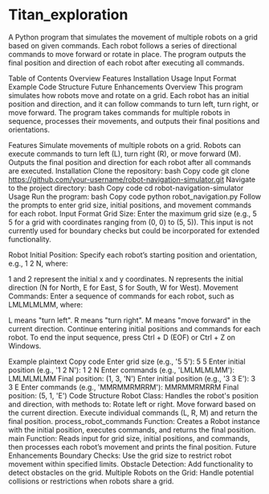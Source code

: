 # Titan_exploration
A Python program that simulates the movement of multiple robots on a grid based on given commands. Each robot follows a series of directional commands to move forward or rotate in place. The program outputs the final position and direction of each robot after executing all commands.

Table of Contents
Overview
Features
Installation
Usage
Input Format
Example
Code Structure
Future Enhancements
Overview
This program simulates how robots move and rotate on a grid. Each robot has an initial position and direction, and it can follow commands to turn left, turn right, or move forward. The program takes commands for multiple robots in sequence, processes their movements, and outputs their final positions and orientations.

Features
Simulate movements of multiple robots on a grid.
Robots can execute commands to turn left (L), turn right (R), or move forward (M).
Outputs the final position and direction for each robot after all commands are executed.
Installation
Clone the repository:
bash
Copy code
git clone https://github.com/your-username/robot-navigation-simulator.git
Navigate to the project directory:
bash
Copy code
cd robot-navigation-simulator
Usage
Run the program:
bash
Copy code
python robot_navigation.py
Follow the prompts to enter grid size, initial positions, and movement commands for each robot.
Input Format
Grid Size: Enter the maximum grid size (e.g., 5 5 for a grid with coordinates ranging from (0, 0) to (5, 5)). This input is not currently used for boundary checks but could be incorporated for extended functionality.

Robot Initial Position: Specify each robot’s starting position and orientation, e.g., 1 2 N, where:

1 and 2 represent the initial x and y coordinates.
N represents the initial direction (N for North, E for East, S for South, W for West).
Movement Commands: Enter a sequence of commands for each robot, such as LMLMLMLMM, where:

L means "turn left".
R means "turn right".
M means "move forward" in the current direction.
Continue entering initial positions and commands for each robot. To end the input sequence, press Ctrl + D (EOF) or Ctrl + Z on Windows.

Example
plaintext
Copy code
Enter grid size (e.g., '5 5'): 5 5
Enter initial position (e.g., '1 2 N'): 1 2 N
Enter commands (e.g., 'LMLMLMLMM'): LMLMLMLMM
Final position: (1, 3, 'N')
Enter initial position (e.g., '3 3 E'): 3 3 E
Enter commands (e.g., 'MMRMMRMRRM'): MMRMMRMRRM
Final position: (5, 1, 'E')
Code Structure
Robot Class: Handles the robot's position and direction, with methods to:
Rotate left or right.
Move forward based on the current direction.
Execute individual commands (L, R, M) and return the final position.
process_robot_commands Function: Creates a Robot instance with the initial position, executes commands, and returns the final position.
main Function: Reads input for grid size, initial positions, and commands, then processes each robot’s movement and prints the final position.
Future Enhancements
Boundary Checks: Use the grid size to restrict robot movement within specified limits.
Obstacle Detection: Add functionality to detect obstacles on the grid.
Multiple Robots on the Grid: Handle potential collisions or restrictions when robots share a grid.

